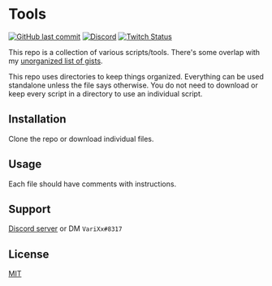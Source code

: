 # Tools

[![GitHub last commit](https://img.shields.io/github/last-commit/varixx/tools)](https://github.com/VariXx/tools/commits/master) [![Discord](https://img.shields.io/discord/90687557523771392?color=000000&label=%20&logo=discord)](https://discord.gg/QNppY7T) [![Twitch Status](https://img.shields.io/twitch/status/varixx?label=%20&logo=twitch)](https://twitch.tv/VariXx) 

<!-- <img src="https://acceptdefaults.com/varibot-twitch-js/varibot.png" align="right" /> -->

This repo is a collection of various scripts/tools. There's some overlap with my [unorganized list of gists](https://gist.github.com/VariXx).

This repo uses directories to keep things organized. Everything can be used standalone unless the file says otherwise. You do not need to download or keep every script in a directory to use an individual script. 

## Installation

Clone the repo or download individual files. 

## Usage

Each file should have comments with instructions.

## Support

[Discord server](https://discord.gg/QNppY7T) or DM `VariXx#8317`

## License

[MIT](https://choosealicense.com/licenses/mit/)

